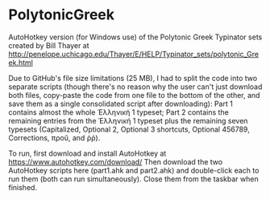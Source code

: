 # PolytonicGreek
AutoHotkey version (for Windows use) of the Polytonic Greek Typinator sets created by Bill Thayer at http://penelope.uchicago.edu/Thayer/E/HELP/Typinator_sets/polytonic_Greek.html

Due to GitHub's file size limitations (25 MB), I had to split the code into two separate scripts (though there's no reason why the user can't just download both files, copy-paste the code from one file to the bottom of the other, and save them as a single consolidated script after downloading): Part 1 contains almost the whole Ἑλληνική 1 typeset; Part 2 contains the remaining entries from the Ἑλληνική 1 typeset plus the remaining seven typesets (Capitalized, Optional 2, Optional 3 shortcuts, Optional 456789, Corrections, προὔ, and ῤῥ).

To run, first download and install AutoHotkey at https://www.autohotkey.com/download/
Then download the two AutoHotkey scripts here (part1.ahk and part2.ahk) and double-click each to run them (both can run simultaneously). Close them from the taskbar when finished.
